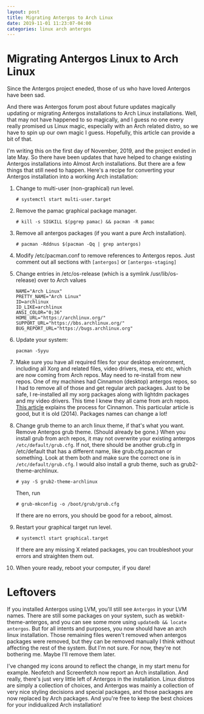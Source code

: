 ```yaml
---
layout: post
title: Migrating Antergos to Arch Linux
date: 2019-11-01 11:23:07-04:00
categories: linux arch antergos
---
```


# Migrating Antergos Linux to Arch Linux

Since the Antergos project eneded, those of us who have loved Antergos have been sad. 

And there was Antergos forum post about future updates magically updating or migrating
Antergos installations to Arch Linux installations.  Well, that may not have happened to so
magically, and I guess no one every really promised us Linux magic, especially with an Arch
related distro, so we have to spin up our own magic I guess.  Hopefully, this article can
provide a bit of that.

I'm writing this on the first day of November, 2019, and the project ended in late May.  So there have
been updates that have helped to change existing Antergos installations into Almost Arch installations.
But there are a few things that still need to happen. Here's a recipe for converting your
Antergos installation into a working Arch installation:

1. Change to multi-user (non-graphical) run level.
    ```
    # systemctl start multi-user.target
    ```
2. Remove the pamac graphical package manager.
    ```
    # kill -s SIGKILL $(pgrep pamac) && pacman -R pamac
    ```
3. Remove all antergos packages (if you want a pure Arch installation).
    ```
    # pacman -Rddnus $(pacman -Qq | grep antergos)
    ```
4. Modify /etc/pacman.conf to remove references to Antergos repos.
Just comment out all sections with `[antergos]` or `[antergos-staging]`

5. Change entries in /etc/os-release (which is a symlink /usr/lib/os-release) over to Arch values
    ```
    NAME="Arch Linux"
    PRETTY_NAME="Arch Linux"
    ID=archlinux
    ID_LIKE=archlinux
    ANSI_COLOR="0;36"
    HOME_URL="https://archlinux.org/"
    SUPPORT_URL="https://bbs.archlinux.org/"
    BUG_REPORT_URL="https://bugs.archlinux.org"
    ```

6. Update your system: 
    ```
    pacman -Syyu
    ```

7. Make sure you have all required files for your desktop environment, including all Xorg and related
   files, video drivers, mesa, etc etc, which are now coming from Arch repos.  May need to
   re-install from new repos.  One of my machines had Cinnamon (desktop) antergos repos, so I
   had to remove all of those and get regular arch packages.  Just to be safe, I re-installed
   all my xorg packages along with lightdm packages and my video drivers.  This time I knew
   they all came from arch repos.  
   [This article](https://www.tecmint.com/install-cinnamon-desktop-in-arch-linux)
   explains the process for Cinnamon. This particular article is good, but it is old (2014).
   Packages names can change a lot!

8. Change grub theme to an arch linux theme, if that's what you want. Remove Antergos grub
   theme.  (Should already be gone.) When you install grub from arch repos, it may not
   overwrite your existing antergos ```/etc/default/grub.cfg```.  If not, there should be
   another grub.cfg in /etc/default that has a different name, like grub.cfg.pacman or
   something.  Look at them both and make sure the correct one is in ```/etc/default/grub.cfg```.
   I would also install a grub theme, such as grub2-theme-archlinux.
   ```
   # yay -S grub2-theme-archlinux
   ```
   Then, run
   ```
   # grub-mkconfig -o /boot/grub/grub.cfg
   ```
   If there are no errors, you should be good for a reboot, almost. 
9. Restart your graphical target run level.
   ```
   # systemctl start graphical.target
   ```
   If there are any missing X related packages, you can troubleshoot your errors and
   straighten them out.
10. When youre ready, reboot your computer, if you dare!

# Leftovers

If you installed Antergos using LVM, you'll still see `Antergos` in your LVM names.  There
are still some packages on your system, such as webkit-theme-antergos, and you can see some
more using ```updatedb && locate antergos```.  But for all intents and purposes, you now
should have an arch linux installation.  Those remaining files weren't removed when antergos
packages were removed, but they can be removed manually I think without affecting the rest of
the system.  But I'm not sure.  For now, they're not bothering me.  Maybe I'll remove them
later.

I've changed my icons around to reflect the change, in my start menu for example.  Neofetch
and Screenfetch now report an Arch installation.  And really, there's just very little left
of Antergos in the installation.  Linux distros are simply a collection of choices, and
Antergos was mainly a collection of very nice styling decisions and special packages, and
those packages are now replaced by Arch packages.  And you're free to keep the best choices
for your indidualized Arch installation!




